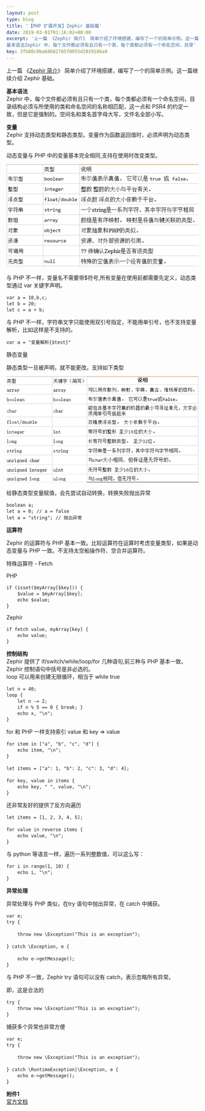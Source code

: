 ```yaml
---  
layout: post  
type: blog  
title: '【PHP 扩展开发】Zephir 基础篇'  
date: 2019-03-01T01:16:02+08:00  
excerpt: '上一篇 《Zephir 简介》 简单介绍了环境搭建，编写了一个的简单示例。这一篇继续介绍 Zephir 基础。
基本语法Zephir 中，每个文件都必须有且只有一个类，每个类都必须有一个命名空间，目录'  
key: 3fb80c0ba68682785f0055d2019186a9  
---  
```


上一篇 《[Zephir 简介](https://blog.xiehuanjin.cn/blog/markdown/introduction-to-zephir)》 简单介绍了环境搭建，编写了一个的简单示例。这一篇继续介绍 Zephir 基础。

**基本语法**  
Zephir 中，每个文件都必须有且只有一个类，每个类都必须有一个命名空间，目录结构必须与所使用的类和命名空间的名称相匹配，这一点和 PSR4 的约定一致，但是它是强制的。空间名和类名首字母大写，文件名全部小写。

**变量**  
Zephir 支持动态类型和静态类型。变量作为函数返回值时，必须声明为动态类型。

动态变量与 PHP 中的变量基本完全相同,支持在使用时改变类型。

![clipboard.png](/blog/files/images/3a73acc80cf163accebfa006d1a7e3ea.png "clipboard.png")

与 PHP 不一样，变量名不需要带$符号,所有变量在使用前都需要先定义，动态类型通过 var 关键字声明。

```
var a = 10,b,c;
let b = 20;
let c = a + b;
```

与 PHP 不一样，字符串文字只能使用双引号指定，不能用单引号，也不支持变量解析，比如这样是不支持的。

```
var a = "变量解析{$test}"
```

静态变量

静态类型一旦被声明，就不能更改。支持如下类型

![clipboard.png](/blog/files/images/650f905df1e6c59a06aeee7c2c1d229e.png "clipboard.png")

给静态类型变量赋值，会先尝试自动转换，转换失败抛出异常

```
boolean a;
let a = 0; // a = false
let a = "string"; // 抛出异常
```

**运算符**

Zephir 的运算符与 PHP 基本一致。比较运算符在运算时考虑变量类型，如果是动态变量与 PHP 一致。不支持太空船操作符、空合并运算符。

特殊运算符 - Fetch

PHP

```
if (isset($myArray[$key])) {
    $value = $myArray[$key];
    echo $value;
}
```

Zephir

```
if fetch value, myArray[key] {
    echo value;
}
```

**控制结构**  
Zephir 提供了 if/switch/while/loop/for 几种语句,前三种与 PHP 基本一致。Zephir 控制语句中括号是非必选的。  
loop 可以用来创建无限循环，相当于 while true

```
let n = 40;
loop {
    let n -= 2;
    if n % 5 == 0 { break; }
    echo x, "\n";
}
```

for 和 PHP 一样支持索引 value 和 key => value

```
for item in ["a", "b", "c", "d"] {
    echo item, "\n";
}

let items = ["a": 1, "b": 2, "c": 3, "d": 4];

for key, value in items {
    echo key, " ", value, "\n";
}
```

还非常友好的提供了反方向遍历

```
let items = [1, 2, 3, 4, 5];

for value in reverse items {
    echo value, "\n";
}
```

与 python 等语言一样，遍历一系列整数值，可以这么写：

```
for i in range(1, 10) {
    echo i, "\n";
}
```

**异常处理**

异常处理与 PHP 类似，在try 语句中抛出异常，在 catch 中捕获。

```
var e;
try {

    throw new \Exception("This is an exception");

} catch \Exception, e {

    echo e->getMessage();
}
```

与 PHP 不一致，Zephir try 语句可以没有 catch，表示忽略所有异常。

即，这是合法的

```
try {
    throw new \Exception("This is an exception");
}
```

捕获多个异常也非常方便

```
var e;
try {

    throw new \Exception("This is an exception");

} catch \RuntimeException|\Exception, e {
    echo e->getMessage();
}
```

**附件1**  
[官方文档](https://docs.zephir-lang.com/0.11/en/welcome)